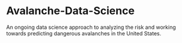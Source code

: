 # Avalanche-Data-Science
An ongoing data science approach to analyzing the risk and working towards predicting dangerous avalanches in the United States.
